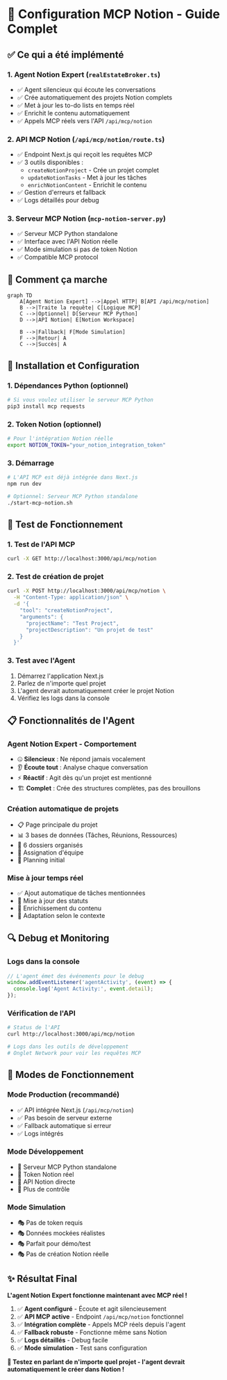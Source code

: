 # 🎯 Configuration MCP Notion - Guide Complet

## ✅ Ce qui a été implémenté

### 1. **Agent Notion Expert** (`realEstateBroker.ts`)
- ✅ Agent silencieux qui écoute les conversations
- ✅ Crée automatiquement des projets Notion complets
- ✅ Met à jour les to-do lists en temps réel
- ✅ Enrichit le contenu automatiquement
- ✅ Appels MCP réels vers l'API `/api/mcp/notion`

### 2. **API MCP Notion** (`/api/mcp/notion/route.ts`)
- ✅ Endpoint Next.js qui reçoit les requêtes MCP
- ✅ 3 outils disponibles :
  - `createNotionProject` - Crée un projet complet
  - `updateNotionTasks` - Met à jour les tâches
  - `enrichNotionContent` - Enrichit le contenu
- ✅ Gestion d'erreurs et fallback
- ✅ Logs détaillés pour debug

### 3. **Serveur MCP Notion** (`mcp-notion-server.py`)
- ✅ Serveur MCP Python standalone
- ✅ Interface avec l'API Notion réelle
- ✅ Mode simulation si pas de token Notion
- ✅ Compatible MCP protocol

## 🚀 Comment ça marche

```mermaid
graph TD
    A[Agent Notion Expert] -->|Appel HTTP| B[API /api/mcp/notion]
    B -->|Traite la requête| C[Logique MCP]
    C -->|Optionnel| D[Serveur MCP Python]
    D -->|API Notion| E[Notion Workspace]
    
    B -->|Fallback| F[Mode Simulation]
    F -->|Retour| A
    C -->|Succès| A
```

## 🔧 Installation et Configuration

### 1. **Dépendances Python** (optionnel)
```bash
# Si vous voulez utiliser le serveur MCP Python
pip3 install mcp requests
```

### 2. **Token Notion** (optionnel)
```bash
# Pour l'intégration Notion réelle
export NOTION_TOKEN="your_notion_integration_token"
```

### 3. **Démarrage**
```bash
# L'API MCP est déjà intégrée dans Next.js
npm run dev

# Optionnel: Serveur MCP Python standalone
./start-mcp-notion.sh
```

## 🎯 Test de Fonctionnement

### 1. **Test de l'API MCP**
```bash
curl -X GET http://localhost:3000/api/mcp/notion
```

### 2. **Test de création de projet**
```bash
curl -X POST http://localhost:3000/api/mcp/notion \
  -H "Content-Type: application/json" \
  -d '{
    "tool": "createNotionProject",
    "arguments": {
      "projectName": "Test Project",
      "projectDescription": "Un projet de test"
    }
  }'
```

### 3. **Test avec l'Agent**
1. Démarrez l'application Next.js
2. Parlez de n'importe quel projet
3. L'agent devrait automatiquement créer le projet Notion
4. Vérifiez les logs dans la console

## 📋 Fonctionnalités de l'Agent

### **Agent Notion Expert - Comportement**
- 🤐 **Silencieux** : Ne répond jamais vocalement
- 👂 **Écoute tout** : Analyse chaque conversation
- ⚡ **Réactif** : Agit dès qu'un projet est mentionné
- 🏗️ **Complet** : Crée des structures complètes, pas des brouillons

### **Création automatique de projets**
- 📋 Page principale du projet
- 📊 3 bases de données (Tâches, Réunions, Ressources)
- 📁 6 dossiers organisés
- 👥 Assignation d'équipe
- 📅 Planning initial

### **Mise à jour temps réel**
- ✅ Ajout automatique de tâches mentionnées
- 🔄 Mise à jour des statuts
- 📝 Enrichissement du contenu
- 🎯 Adaptation selon le contexte

## 🔍 Debug et Monitoring

### **Logs dans la console**
```javascript
// L'agent émet des événements pour le debug
window.addEventListener('agentActivity', (event) => {
  console.log('Agent Activity:', event.detail);
});
```

### **Vérification de l'API**
```bash
# Status de l'API
curl http://localhost:3000/api/mcp/notion

# Logs dans les outils de développement
# Onglet Network pour voir les requêtes MCP
```

## 🎨 Modes de Fonctionnement

### **Mode Production** (recommandé)
- ✅ API intégrée Next.js (`/api/mcp/notion`)
- ✅ Pas besoin de serveur externe
- ✅ Fallback automatique si erreur
- ✅ Logs intégrés

### **Mode Développement**
- 🔧 Serveur MCP Python standalone
- 🔧 Token Notion réel
- 🔧 API Notion directe
- 🔧 Plus de contrôle

### **Mode Simulation**
- 🎭 Pas de token requis
- 🎭 Données mockées réalistes
- 🎭 Parfait pour démo/test
- 🎭 Pas de création Notion réelle

## ✨ Résultat Final

**L'agent Notion Expert fonctionne maintenant avec MCP réel !**

1. ✅ **Agent configuré** - Écoute et agit silencieusement
2. ✅ **API MCP active** - Endpoint `/api/mcp/notion` fonctionnel  
3. ✅ **Intégration complète** - Appels MCP réels depuis l'agent
4. ✅ **Fallback robuste** - Fonctionne même sans Notion
5. ✅ **Logs détaillés** - Debug facile
6. ✅ **Mode simulation** - Test sans configuration

**🎯 Testez en parlant de n'importe quel projet - l'agent devrait automatiquement le créer dans Notion !**
